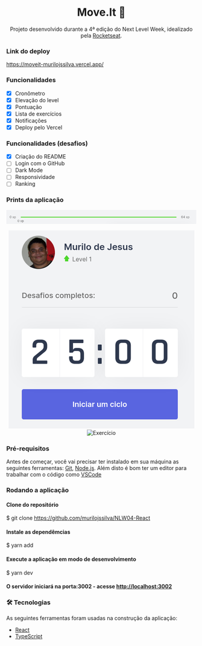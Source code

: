 <h1 align="center">Move.It 🚀</h1>

<p align="center">Projeto desenvolvido durante a 4ª edição do Next Level Week, idealizado pela <a href="https://github.com/rocketseat">Rocketseat</a>.</p>

### Link do deploy

<p>
	<a href="https://moveit-murilojssilva.vercel.app/">https://moveit-murilojssilva.vercel.app/</a>
</p>

### Funcionalidades

- [x] Cronômetro
- [x] Elevação do level
- [x] Pontuação
- [x] Lista de exercícios
- [x] Notificações
- [X] Deploy pelo Vercel

### Funcionalidades (desafios)
- [x] Criação do README
- [ ] Login com o GitHub
- [ ] Dark Mode
- [ ] Responsividade
- [ ] Ranking

### Prints da aplicação

<p align="center">
	<img alt="Barra de level" src="./public/readme/Barra de level.png" />
</p>

<p align="center">
	<img alt="Countdown" src="./public/readme/Countdown.png" />
	<img alt="Exercício" src="./public/readme/Exercício.png" />
</p>

### Pré-requisitos

Antes de começar, você vai precisar ter instalado em sua máquina as seguintes ferramentas:
[Git](https://git-scm.com), [Node.js](https://nodejs.org/en/). 
Além disto é bom ter um editor para trabalhar com o código como [VSCode](https://code.visualstudio.com/)

### Rodando a aplicação

#### Clone do repositório

$ git clone <https://github.com/murilojssilva/NLW04-React>

#### Instale as dependêmcias

$ yarn add

#### Execute a aplicação em modo de desenvolvimento

$ yarn dev

#### O servidor iniciará na porta:3002 - acesse <http://localhost:3002>

### 🛠 Tecnologias

As seguintes ferramentas foram usadas na construção da aplicação:

- [React](https://pt-br.reactjs.org/)
- [TypeScript](https://www.typescriptlang.org/)